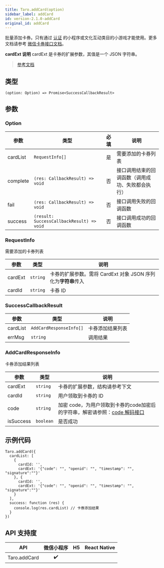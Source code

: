 ```yaml
---
title: Taro.addCard(option)
sidebar_label: addCard
id: version-2.1.0-addCard
original_id: addCard
---
```


批量添加卡券。只有通过 [认证](https://developers.weixin.qq.com/miniprogram/product/renzheng.html) 的小程序或文化互动类目的小游戏才能使用。更多文档请参考 [微信卡券接口文档](https://mp.weixin.qq.com/cgi-bin/announce?action=getannouncement&key=1490190158&version=1&lang=zh_CN&platform=2)。

**cardExt 说明**
cardExt 是卡券的扩展参数，其值是一个 JSON 字符串。

> [参考文档](https://developers.weixin.qq.com/miniprogram/dev/api/open-api/card/wx.addCard.html)

## 类型

```tsx
(option: Option) => Promise<SuccessCallbackResult>
```

## 参数

### Option

<table>
  <thead>
    <tr>
      <th>参数</th>
      <th>类型</th>
      <th style="text-align:center">必填</th>
      <th>说明</th>
    </tr>
  </thead>
  <tbody>
    <tr>
      <td>cardList</td>
      <td><code>RequestInfo[]</code></td>
      <td style="text-align:center">是</td>
      <td>需要添加的卡券列表</td>
    </tr>
    <tr>
      <td>complete</td>
      <td><code>(res: CallbackResult) =&gt; void</code></td>
      <td style="text-align:center">否</td>
      <td>接口调用结束的回调函数（调用成功、失败都会执行）</td>
    </tr>
    <tr>
      <td>fail</td>
      <td><code>(res: CallbackResult) =&gt; void</code></td>
      <td style="text-align:center">否</td>
      <td>接口调用失败的回调函数</td>
    </tr>
    <tr>
      <td>success</td>
      <td><code>(result: SuccessCallbackResult) =&gt; void</code></td>
      <td style="text-align:center">否</td>
      <td>接口调用成功的回调函数</td>
    </tr>
  </tbody>
</table>

### RequestInfo

需要添加的卡券列表

<table>
  <thead>
    <tr>
      <th>参数</th>
      <th>类型</th>
      <th>说明</th>
    </tr>
  </thead>
  <tbody>
    <tr>
      <td>cardExt</td>
      <td><code>string</code></td>
      <td>卡券的扩展参数。需将 CardExt 对象 JSON 序列化为<strong>字符串</strong>传入</td>
    </tr>
    <tr>
      <td>cardId</td>
      <td><code>string</code></td>
      <td>卡券 ID</td>
    </tr>
  </tbody>
</table>

### SuccessCallbackResult

<table>
  <thead>
    <tr>
      <th>参数</th>
      <th>类型</th>
      <th>说明</th>
    </tr>
  </thead>
  <tbody>
    <tr>
      <td>cardList</td>
      <td><code>AddCardResponseInfo[]</code></td>
      <td>卡券添加结果列表</td>
    </tr>
    <tr>
      <td>errMsg</td>
      <td><code>string</code></td>
      <td>调用结果</td>
    </tr>
  </tbody>
</table>

### AddCardResponseInfo

卡券添加结果列表

<table>
  <thead>
    <tr>
      <th>参数</th>
      <th>类型</th>
      <th>说明</th>
    </tr>
  </thead>
  <tbody>
    <tr>
      <td>cardExt</td>
      <td><code>string</code></td>
      <td>卡券的扩展参数，结构请参考下文</td>
    </tr>
    <tr>
      <td>cardId</td>
      <td><code>string</code></td>
      <td>用户领取到卡券的 ID</td>
    </tr>
    <tr>
      <td>code</td>
      <td><code>string</code></td>
      <td>加密 code，为用户领取到卡券的code加密后的字符串，解密请参照：<a href="https://mp.weixin.qq.com/wiki?t=resource/res_main&amp;id=mp1499332673_Unm7V">code 解码接口</a></td>
    </tr>
    <tr>
      <td>isSuccess</td>
      <td><code>boolean</code></td>
      <td>是否成功</td>
    </tr>
  </tbody>
</table>

## 示例代码

```tsx
Taro.addCard({
  cardList: [
    {
      cardId: '',
      cardExt: '{"code": "", "openid": "", "timestamp": "", "signature":""}'
    }, {
      cardId: '',
      cardExt: '{"code": "", "openid": "", "timestamp": "", "signature":""}'
    }
  ],
  success: function (res) {
    console.log(res.cardList) // 卡券添加结果
  }
})
```

## API 支持度

| API | 微信小程序 | H5 | React Native |
| :---: | :---: | :---: | :---: |
| Taro.addCard | ✔️ |  |  |
